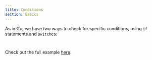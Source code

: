 ```yaml
---
title: Conditions
section: Basics
---
```


As in Go, we have two ways to check for specific conditions, using `if` statements and `switch`es:

```go file=./conditions.gno#L5-L13
```

```go file=./conditions.gno#L15-L29
```
Check out the full example [here](https://github.com/gnolang/gno-by-example/tree/main/src/tutorials/gno.land/gbe/06-conditions).